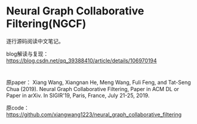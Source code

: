 # Neural Graph Collaborative Filtering(NGCF)

逐行源码阅读中文笔记。

blog解读与复现：https://blog.csdn.net/qq_39388410/article/details/106970194

#
原paper： Xiang Wang, Xiangnan He, Meng Wang, Fuli Feng, and Tat-Seng Chua (2019). Neural Graph Collaborative Filtering, Paper in ACM DL or Paper in arXiv. In SIGIR'19, Paris, France, July 21-25, 2019.

原code： https://github.com/xiangwang1223/neural_graph_collaborative_filtering
